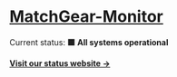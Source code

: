 # [MatchGear-Monitor](https://status.matchgear.app)

Current status: <!--live status--> **🟩 All systems operational**

[**Visit our status website →**](https://status.matchgear.app)

